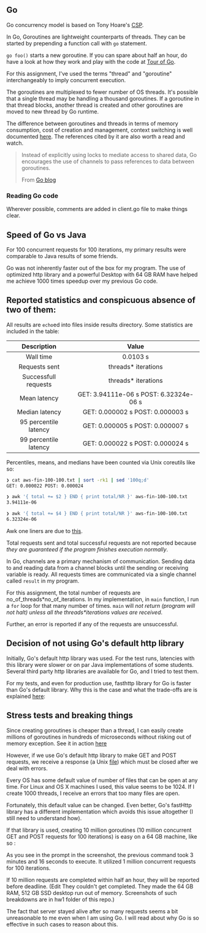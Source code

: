 ## Go
Go concurrency model is based on Tony Hoare's [CSP](https://en.wikipedia.org/wiki/Communicating_sequential_processes).

In Go, Goroutines are lightweight counterparts of threads. They can be started by prepending a function call with `go` statement.

`go foo()` starts a new goroutine. If you can spare about half an hour, do have
a look at how they work and play with the code at [Tour of Go](https://tour.golang.org/concurrency/1).

For this assignment, I've used the terms "thread" and "goroutine" interchangeably to imply concurrent execution.

The goroutines are multiplexed to fewer number of OS threads. It's possible that a single thread may be handling a thousand goroutines. If a goroutine in that thread blocks, another thread is created and other goroutines are moved to new thread by Go runtime.

The difference between goroutines and threads in terms of memory consumption, cost of creation and management, context switching is well documented [here](http://blog.nindalf.com/how-goroutines-work/). The references cited by it are also worth a read and watch.

> Instead of explicitly using locks to mediate access to shared data, Go encourages the use of channels to pass references to data between goroutines. 
> 
> From [Go blog](https://blog.golang.org/share-memory-by-communicating)

### Reading Go code
Wherever possible, comments are added in client.go file to make things clear.

## Speed of Go vs Java
For 100 concurrent requests for 100 iterations, my primary results were comparable
to Java results of some friends.

Go was not inherently faster out of the box for my program. The use
of optimized http library and a powerful Desktop with 64 GB RAM have helped me
achieve 1000 times speedup over my previous Go code.

## Reported statistics and conspicuous absence of two of them:
All results are `echo`ed into files inside results directory.
Some statistics are included in the table:

| Description           | Value                                  |
| :-------------:       | :-------------:                        |
| Wall time             | 0.0103 s                               |
| Requests sent         | threads\* iterations                   |
| Successfull requests  | threads\* iterations                   |
| Mean latency          | GET: 3.94111e-06 s POST: 6.32324e-06 s |
| Median latency        | GET: 0.000002 s POST: 0.000003 s       |
| 95 percentile latency | GET: 0.000005 s POST: 0.000007 s       |
| 99 percentile latency | GET: 0.000022 s POST: 0.000024  s      |

Percentiles, means, and medians have been counted via Unix coreutils like so:
```bash
❯ cat aws-fin-100-100.txt | sort -rk1 | sed '100q;d'
GET: 0.000022 POST: 0.000024

❯ awk '{ total += $2 } END { print total/NR }' aws-fin-100-100.txt
3.94111e-06

❯ awk '{ total += $4 } END { print total/NR }' aws-fin-100-100.txt
6.32324e-06
```
Awk one liners are due to [this](https://stackoverflow.com/questions/3122442/how-do-i-calculate-the-mean-of-a-column).

Total requests sent and total successful requests are not reported because _they are guaranteed if the program finishes execution normally_.

In Go, channels are a primary mechanism of communication. Sending data to and reading data from a channel blocks until the sending or receiving variable is ready. All requests times are communicated via a single channel called `result` in my program.

For this assignment, the total number of requests are no_of_threads\*no_of_iterations. In my implementation, in `main` function, I run a `for` loop for that many number of times. `main` will _not return (program will not halt) unless all the threads\*iterations values are received_.

Further, an error is reported if any of the requests are unsuccessful.

## Decision of not using Go's default http library
Initially, Go's default http library was used. For the test runs, latencies
with this library were slower or on par Java implementations of some students.
Several third party http libraries are available for Go, and I tried to test them.

For my tests, and even for production use, fasthttp library for Go is faster than Go's default library. Why this is the case and what the trade-offs are is explained [here](https://stackoverflow.com/questions/41627931/in-golang-packages-why-is-fasthttp-faster-than-net-http):

## Stress tests and breaking things
Since creating goroutines is cheaper than a thread, I can easily create millions of goroutines in hundreds of microseconds without risking out of memory exception.
See it in action [here](https://play.golang.org/p/sLRTI6p3ie)

However, if we use Go's default http library to make GET and POST requests, we receive a response (a Unix [file](https://en.wikipedia.org/wiki/Everything_is_a_file)) which must be closed after we deal with errors.

Every OS has some default value of number of files that can be open at any time. For Linux and OS X machines I used, this value seems to be 1024. If I create 1000 threads, I receive an errors that too many files are open.

Fortunately, this default value can be changed. Even better, Go's fastHttp library has a different implementation which avoids this issue altogether (I still need to understand how).

If that library is used, creating 10 million goroutines (10 million concurrent GET and POST requests for 100 iterations) is easy on a 64 GB machine, like so :

As you see in the prompt in the screenshot, the previous command took 3 minutes and
16 seconds to execute. It utilized 1 million concurrent requests for 100 iterations.

If 10 million requests are completed within half an hour, they will be reported before
deadline. (Edit They couldn't get completed. They made the 64 GB RAM, 512 GB SSD desktop run out of memory. Screenshots of such breakdowns are in hw1 folder of this repo.)

The fact that server stayed alive after so many requests seems a bit unreasonable to me even when I am using Go. I will read about why Go is so effective in such cases to reason about this.

